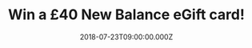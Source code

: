 ---
campaign-uuid: "c-94b50135-f345-429e-9a96-c1863c2b42f6"
type: "Competition"
category: "Fashion"
date: "2018-07-23T09:00:00.000Z"
end-date: "2018-08-23T23:59:00.000Z"
disable-form: false
is_promoted: false
has_entry_page: true
title: "Win a £40 New Balance eGift card!"
competition-description: "<p>Want to renew your wardrobe with summer clothes? Then,\
  \ you won’t want to miss this… we’ve managed to get an amazing £40 New Balance eGift\
  \ card for you to spend at their huge selection of New Balance shoes and apparel!</p>\r\
  \n<p>Liking what you hear? Click below for a chance to win!</p>"
hero-header: "Win a £40 New Balance eGift card!"
terms-confirmation: "N/A"
banner-img: "https://assets.expresslyapp.com/asset-a45f2dee-0090-493f-abd0-c911002ef056.jpg"
logo-left-href: "aaa.nme.com"
logo-left-image: "https://assets.expresslyapp.com/asset-f5388a3a-57c3-4fc3-aadf-9e13da17c072.jpg"
logo-left-title: "nme aaa"
bg-image-hero: "https://assets.expresslyapp.com/asset-da92cd87-ce45-4f8b-88e1-6955e5107214.jpg"
bg-image-first: "https://assets.expresslyapp.com/asset-849beeeb-6665-47d7-a5c9-32b692f36042.jpg"
section1-content: "<p>New Balance has worked to move the world around them. They believe\
  \ in one simple truth: they were born to move. Their collections are the perfect\
  \ combination of sport and fashion, giving you the comfort you need and the style\
  \ you want.</p> \r\n<p>Enter the form below and get those trainers that you need\
  \ or the t-shirt you’ve always wanted now!</p>\r\n<p>Good luck!</p>"
entry-title: "Win a £40 New Balance eGift card!"
entry-content: "Enter the draw to win a £40 New Balance eGift card by completing the\
  \ form below before 23:59 on 23th of August 2018."
has-winner: false
prize-description: "A 40 New Balance eGift card."
special-conditions: "Multiple entries are allowed up to one every day."
---